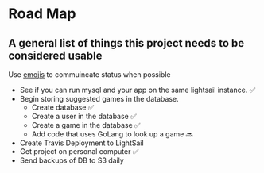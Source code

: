 # Road Map
## A general list of things this project needs to be considered usable

Use [emojis](https://gist.github.com/rxaviers/7360908) to commuincate status when possible

- See if you can run mysql and your app on the same lightsail instance. :white_check_mark:
- Begin storing suggested games in the database.
    - Create database :white_check_mark:
    - Create a user in the database :white_check_mark:
    - Create a game in the database :white_check_mark:
    - Add code that uses GoLang to look up a game :soon:
- Create Travis Deployment to LightSail
- Get project on personal computer :white_check_mark:
- Send backups of DB to S3 daily 
